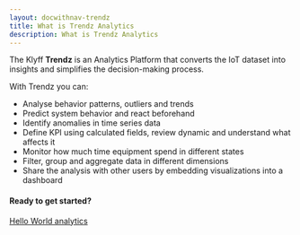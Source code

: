```yaml
---
layout: docwithnav-trendz
title: What is Trendz Analytics
description: What is Trendz Analytics
---
```

The Klyff **Trendz** is an Analytics Platform that converts the IoT dataset into insights and simplifies the decision-making process.

With Trendz you can:
- Analyse behavior patterns, outliers and trends
- Predict system behavior and react beforehand
- Identify anomalies in time series data
- Define KPI using calculated fields, review dynamic and understand what affects it
- Monitor how much time equipment spend in different states
- Filter, group and aggregate data in different dimensions
- Share the analysis with other users by embedding visualizations into a dashboard

#### Ready to get started?

<p><a href="/docs/trendz/getting-started/" class="button">Hello World analytics</a></p>

